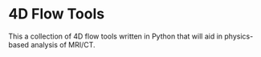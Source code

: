 # 4D Flow Tools
This a collection of 4D flow tools written in Python that will aid in physics-based analysis of MRI/CT.